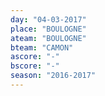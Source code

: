 ```yaml
---
day: "04-03-2017"
place: "BOULOGNE"
ateam: "BOULOGNE"
bteam: "CAMON"
ascore: "-"
bscore: "-"
season: "2016-2017"
---
```

